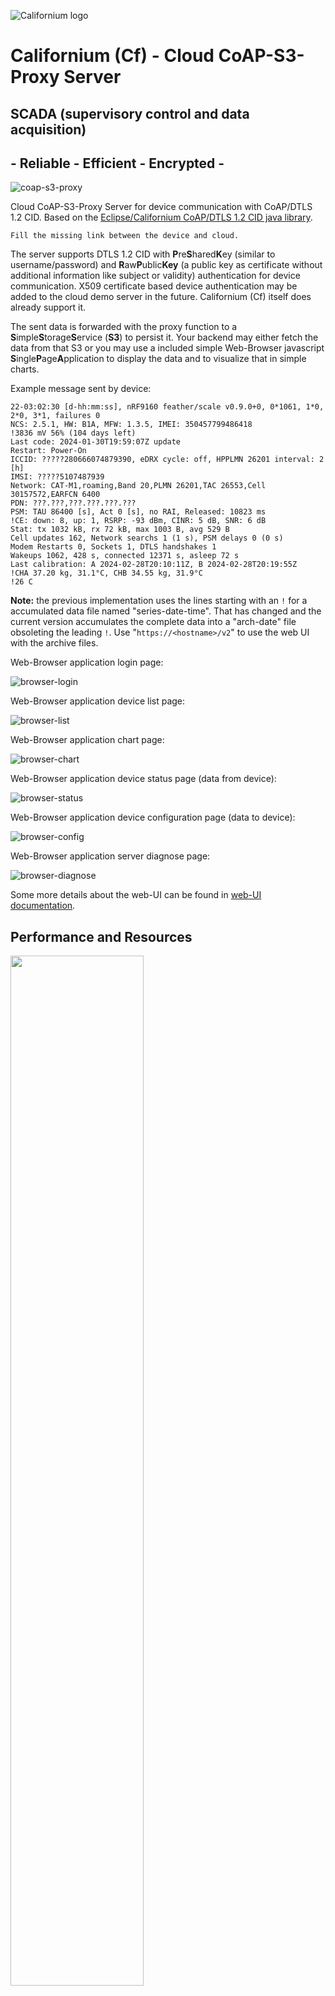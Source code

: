 ![Californium logo](../../cf_64.png)

# Californium (Cf) - Cloud CoAP-S3-Proxy Server

## SCADA (supervisory control and data acquisition)

## - Reliable - Efficient - Encrypted -

![coap-s3-proxy](./docs/coap-s3.svg)

Cloud CoAP-S3-Proxy Server for device communication with CoAP/DTLS 1.2 CID. Based on the [Eclipse/Californium CoAP/DTLS 1.2 CID java library](https://github.com/eclipse-californium/californium).

    Fill the missing link between the device and cloud.

The server supports DTLS 1.2 CID with **P**re**S**hared**K**ey (similar to username/password) and **R**aw**P**ublic**Key** (a public key as certificate without additional information like subject or validity) authentication for device communication. X509 certificate based device authentication may be added to the cloud demo server in the future. Californium (Cf) itself does already support it.

The sent data is forwarded with the proxy function to a **S**imple**S**torage**S**ervice (**S3**) to persist it. Your backend may either fetch the data from that S3 or you may use a included simple Web-Browser javascript **S**ingle**P**age**A**pplication to display the data and to visualize that in simple charts.

Example message sent by device:

```
22-03:02:30 [d-hh:mm:ss], nRF9160 feather/scale v0.9.0+0, 0*1061, 1*0, 2*0, 3*1, failures 0
NCS: 2.5.1, HW: B1A, MFW: 1.3.5, IMEI: 350457799486418
!3836 mV 56% (104 days left)
Last code: 2024-01-30T19:59:07Z update
Restart: Power-On
ICCID: ?????280666074879390, eDRX cycle: off, HPPLMN 26201 interval: 2 [h]
IMSI: ?????5107487939
Network: CAT-M1,roaming,Band 20,PLMN 26201,TAC 26553,Cell 30157572,EARFCN 6400
PDN: ???.???,???.???.???.???
PSM: TAU 86400 [s], Act 0 [s], no RAI, Released: 10823 ms
!CE: down: 8, up: 1, RSRP: -93 dBm, CINR: 5 dB, SNR: 6 dB
Stat: tx 1032 kB, rx 72 kB, max 1003 B, avg 529 B
Cell updates 162, Network searchs 1 (1 s), PSM delays 0 (0 s)
Modem Restarts 0, Sockets 1, DTLS handshakes 1
Wakeups 1062, 428 s, connected 12371 s, asleep 72 s
Last calibration: A 2024-02-28T20:10:11Z, B 2024-02-28T20:19:55Z
!CHA 37.20 kg, 31.1°C, CHB 34.55 kg, 31.9°C
!26 C
```

**Note:** the previous implementation uses the lines starting with an `!` for a accumulated data file named "series-date-time". That has changed and the current version accumulates the complete data into a "arch-date" file obsoleting the leading `!`. Use "`https://<hostname>/v2`" to use the web UI with the archive files.

Web-Browser application login page:

![browser-login](./docs/S3-proxy-login.png)

Web-Browser application device list page:

![browser-list](./docs/S3-proxy-list.png)

Web-Browser application chart page:

![browser-chart](./docs/S3-proxy-chart.png)

Web-Browser application device status page (data from device):

![browser-status](./docs/S3-proxy-status.png)

Web-Browser application device configuration page (data to device):

![browser-config](./docs/S3-proxy-config.png)

Web-Browser application server diagnose page:

![browser-diagnose](./docs/S3-proxy-diagnose.png)

Some more details about the web-UI can be found in [web-UI documentation](./docs/web-ui.md).

## Performance and Resources

[<img src="./docs/quadrant.svg" width="65%" />](./docs/quadrant.svg)

- The footprint of the OS and Java VM, around 800 MB RAM, requires to use at least 2 GB RAM.
- The maximum number of devices depends mainly on the available RAM. Per PSK around 3K per device, for certificate based devices 5K per device.
- The maximum number of requests per second also depends on the available RAM and CPU for processing. Usually the backend slows down the processing a lot. Without backend, a 4x3GHz System with 16 GB RAM runs 50000 requests/s. With backends, that’s usually much less.
- If S3 is used as backend, usually the write preformance of S3 limits then the number of requests/s. 300 requests/s up to 3000 requests/s could be found.
- The Javascript Web App is considered only for first steps, Therefore it may handle 100-200 device, it’s not expected to be used with more.

## General Usage

Cloud CoAP-S3-Proxy Server is available at the eclipse repository and can be downloaded [cf-s3-proxy-server-3.13.0.jar](https://repo.eclipse.org/content/repositories/californium-releases/org/eclipse/californium/cf-s3-proxy-server/3.13.0/cf-s3-proxy-server-3.13.0.jar).

Start the cf-s3-proxy-server with:

```
java -jar cf-s3-proxy-server-4.0.0-SNAPSHOT.jar -h

Usage: S3ProxyServer [-h] [--diagnose] [--[no-]coap] [--wildcard-interface |
                     [[--[no-]loopback] [--[no-]external] [--[no-]ipv4] [--[no-]
                     ipv6] [--interfaces-pattern=<interfacePatterns>[,
                     <interfacePatterns>...]]...]]
                     [--coaps-credentials=<credentials>
                     [--coaps-password64=<password64>]] [--device-file=<file>
                     [--device-file-password64=<password64>]]
                     [--store-file=<file> --store-max-age=<maxAge>
                     [--store-password64=<password64>]] [--provisioning
                     [--replace]] ([--domain-file=<file>
                     [--domain-file-password64=<password64>]] |
                     [[[--s3-endpoint=<endpoint>] [--s3-region=<region>]
                     [--s3-bucket=<bucket>] [--s3-acl=<acl>]
                     [--s3-concurrency=<concurrency>]
                     [--s3-external-endpoint=<externalEndpoint>]
                     [--s3-redirect] (--s3-config=<s3ConfigFile> |
                     [--s3-access-key=<accessKey> --s3-secret=<secret>])]
                     [--user-file=<file> [--user-file-password64=<password64>]]
                     [--config-file=<file>
                     [--config-file-password64=<password64>]]
                     [--http-forward=<httpForward>
                     [--http-authentication=<httpAuthentication>]
                     [--http-device-identity-mode=<httpDeviceIdentityMode>]]])
                     [[--https-port=<port>] --https-credentials=<credentials>
                     [--https-password64=<password64>]
                     [--spa-script=<singlePageApplicationScript>]
                     [--spa-css=<singlePageApplicationCss>] [--spa-reload]
                     [--spa-s3]
                     [--spa-script-v2=<singlePageApplicationScriptV2>]]
      --coaps-credentials=<credentials>
                             Folder containing coaps credentials in 'privkey.
                               pem' and 'pubkey.pem'
      --coaps-password64=<password64>
                             Password for device store. Base 64 encoded.
      --config-file=<file>   Filename of configs-store.
      --config-file-password64=<password64>
                             Password for configs-store. Base 64 encoded.
      --device-file=<file>   Filename of device store for coap.
      --device-file-password64=<password64>
                             Password for device store. Base 64 encoded.
      --diagnose             enable 'diagnose'-resource.
      --domain-file=<file>   Filename of domain-store.
      --domain-file-password64=<password64>
                             Password for domain-store. Base 64 encoded.
  -h, --help                 display a help message
      --http-authentication=<httpAuthentication>
                             Http authentication for forward device data
                               (coap-requests). Supports 'Bearer
                               <access-token>', 'PreBasic <username:password'
                               and '<username:password>'
      --http-device-identity-mode=<httpDeviceIdentityMode>
                             Http device identity mode for forwarding device
                               data (coap-requests) . Supported values: NONE,
                               HEADLINE and QUERY_PARAMETER. Default: NONE
      --http-forward=<httpForward>
                             Http destination to forward device data
                               (coap-requests).
      --https-credentials=<credentials>
                             Folder containing https credentials in 'privkey.
                               pem' and 'fullchain.pem'.
      --https-password64=<password64>
                             Password for https credentials. Base 64 encoded.
      --https-port=<port>    Port of https service. Default: 8080
      --interfaces-pattern=<interfacePatterns>[,<interfacePatterns>...]
                             interface regex patterns for coap endpoints.
      --[no-]coap            Disable coap endpoints.
      --[no-]external        enable coap endpoints on external network.
      --[no-]ipv4            enable coap endpoints for ipv4.
      --[no-]ipv6            enable coap endpoints for ipv6.
      --[no-]loopback        enable coap endpoints on loopback network.
      --provisioning         enable 'prov'-resource for auto-provisioning.
      --replace              replaces previous device credentials entries with
                               new entries. For use during development. Don't
                               use it for production!
      --s3-access-key=<accessKey>
                             s3 access key.
      --s3-acl=<acl>         s3 canned acl. e.g. public-read
      --s3-bucket=<bucket>   s3 bucket. Default: devices
      --s3-concurrency=<concurrency>
                             s3 concurrency. Default 200
      --s3-config=<s3ConfigFile>
                             s3 configuration file.
      --s3-endpoint=<endpoint>
                             s3 endoint URI. e.g.: https://sos-de-fra-1.exo.io
                               for ExoScale in DE-FRA1.
      --s3-external-endpoint=<externalEndpoint>
                             s3 external endoint URI. e.g.: https://devices.
                               sos-de-fra-1.exo.io for bucket "devices" on
                               ExoScale in DE-FRA1.
      --s3-redirect          s3 supports redirects for endpoint.
      --s3-region=<region>   s3 region. Only AWS regions are supported.
                               Default: 'us-east-1'. (For other providers, try,
                               if the default works).
      --s3-secret=<secret>   s3 secret access key.
      --spa-css=<singlePageApplicationCss>
                             Single-Page-Application Cascading Style Sheets.
                               See applied search path below. Default
                               stylesheet.css
      --spa-reload           Reload Single-Page-Application script.
      --spa-s3               Single-Page-Application in S3. Load scripts and
                               ccs from S3.
      --spa-script=<singlePageApplicationScript>
                             Single-Page-Application script. See applied search
                               path below. Default app.js
      --spa-script-v2=<singlePageApplicationScriptV2>
                             Single-Page-Application script v2. See applied
                               search path below.
      --store-file=<file>    file-store for dtls state.
      --store-max-age=<maxAge>
                             maximum age of connections in hours to store dtls
                               state.
      --store-password64=<password64>
                             password to store dtls state. Base 64 encoded.
      --user-file=<file>     Filename of user-store.
      --user-file-password64=<password64>
                             Password for user-store. Base 64 encoded.
      --wildcard-interface   Use local wildcard-address for coap endpoints.
                               Default mode.

Examples:
  S3ProxyServer --no-loopback --device-file devices.txt \
                --s3-config ~/.s3cfg
    (S3ProxyServer listening only on external network interfaces.)

  S3ProxyServer --store-file dtls.bin --store-max-age 168 \
                --store-password64 ZVhiRW5pdkx1RUs2dmVoZg== \
                --device-file devices.txt --user-file users.txt \
                --s3-config ~/.s3cfg

    (S3ProxyServer with device credentials and web application user
     from file and dtls-graceful restart. Devices/sessions with no
     exchange for more then a week (168 hours) are skipped when saving.)

  S3ProxyServer --store-file dtls.bin --store-max-age 168 \
                --store-password64 ZVhiRW5pdkx1RUs2dmVoZg== \
                --device-file devices.txt --user-file users.txt \
                --https-credentials . --s3-config ~/.s3cfg

    (S3ProxyServer with device credentials and web application user
     from file and dtls-graceful restart. The Web-Login HTTP server
     is started at port 8080 using the x509 certificates from the
     current directory (certificate is required to be provided).
     Devices/sessions with no exchange for more then a week
     (168 hours) are skipped when saving.)

For device data forwarding via http currently three variants for the
  '--http-authentication' are supported: 'Bearer <token>',
  'PreBasic <username>:<password>', or '<username>:<password>'.
  The 'Bearer' and 'PreBasic' authentication data will be send
  without challenge from the server. The '<username>:<password>'
  variant will be used on challenge by the server and supports
  BASIC and DIGEST.

Search path for '--spa-css', '--spa-script', and '--spa-script-v2':
  If the provided path starts with 'http:' or 'https:' then the path
  is used for the web app unmodified as provided.
  If '--spa-s3' is used, the paths are translated into external S3 paths.
  Otherwise, if the provided path starts with 'classpath://', then the
  resource is loaded from that classpath.
  If none of the above rule applies, then the local file system is used
  to locate the path. If it's not found in the current directory, the
  common maven path for resources 'src/main/resources/<path>' is used
  as prefix. If it's also not found there, then it's searched in the
  classpath even without the prefix 'classpath://'.
```

To see the set of options and arguments.

When the server is started the first time, it creates the "CaliforniumS3Proxy.properties" file. this contains the settings, which may be adjusted by editing this file.

```
# Californium CoAP Properties file for S3 Proxy Server
# Mon Sep 30 17:45:25 CEST 2024
#
# Cache maximum devices.
# Default: 5000
CACHE_MAX_DEVICES=5000
# Threshold for stale devices. Devices will only get removed for new
# ones, if at least for that threshold no messages are exchanged with
# that device.
# Default: 1[d]
CACHE_STALE_DEVICE_THRESHOLD=1[d]
# Reload device credentials interval. 0 to load credentials only on
# startup.
# Default: 1[min]
DEVICE_CREDENTIALS_RELOAD_INTERVAL=30[s]
# Reload HTTPS credentials interval. 0 to load credentials only on startup.
# Default: 30[min]
HTTPS_CREDENTIALS_RELOAD_INTERVAL=30[min]
# Maximum size of device configuration.
# Default: 1024
MAX_DEVICE_CONFIG_SIZE=1024
# S3 processing daily time after UTC midnight. S3 processing combines
# the messages of the last day into a weeks archive file. Usually run
# once a day. 0 to disable S3 processing.
# Default: 5[min]
S3_PROCESSING_DAILY_TIME=0[min]
# S3 processing initial delay. S3 processing combines the messages of
# the last day into a weeks archive file.
# Default: 20[s]
S3_PROCESSING_INITIAL_DELAY=20[s]
# S3 processing interval. S3 processing combines the messages of the
# last day into a weeks archive file. Usually run once a day. 0 to disable
# S3 processing.
# Default: 1[d]
S3_PROCESSING_INTERVAL=0[ms]
# Interval to read UDP drops from OS (currently only Linux).
# Default: 2[s]
UDP_DROPS_READ_INTERVAL=2[s]
# Reload user credentials interval. 0 to load credentials only on startup.
# Default: 30[s]
USER_CREDENTIALS_RELOAD_INTERVAL=30[s]
...
```

**Note:** to use encrypted `device`, `config`, `user`, or `domain` files, please use the [cf-encrypt](../../cf-utils/cf-encrypt/README.md) utility. Same applies for the https and coaps credentials, encrypted PKCS #8 is not supported, you must use PKCS #8 without encryption and apply that `cf-encrypt` utility.

## Device Credentials

Please see [Californium (Cf) - Cloud Demo Server - Device Credentials](../cf-cloud-demo-server#device-credentials).

## Web Application User

The users of the web application are stored in a text-file, e.g. [users.txt](./service/users.txt) in the local file system of the cloud VM.

```
# Web Application Users

*.s3='<read-only-S3-access-key-id>','<read-only-S3-access-key-secret>'

Thingy:91='cloudcoap'
.groups=Thing
.config=User

ThingsAdmin='cloudcoap-secret'
.groups=Thing,Monitor
.config=Admin
*.s3='<personal-S3-access-key-id>','<personal-S3-access-key-secret>'
```

The format uses the user `name`, followed by a '=' and the `<password>`, either in plain-text enclosed in single- `'` or double-`"` quotes, or in base64 without quotes. The `config` defines the configuration of the web application for the user. It is provided also as plain-text, either with or without single- `'` or double-`"` quotes. The device `groups` for the users are also plain-text, either with or without single- `'` or double-`"` quotes. Each `group` is the separated by a comma `,`. The `groups` are used to select the initial displayed devices after login and to grant write permission, if the configuration contain that permission. Check your [demo-devices.txt](./service/demo-devices.txt) for the available groups. If the user is using it's own `S3-access-key` then the values may be provided in base64 or as plain-text enclosed in single- `'` or double-`"` quotes.

## Web Application Configuration

The configurations of the web application are stored in a text-file, e.g. [configs.txt](./service/configs.txt) in the local file system of the cloud VM.

```
[Admin.config]
logo=logo.svg
ConfigRead=true
ConfigWrite=true
Details=all
Diagnose=true
period=64

[User.config]
logo=logo.svg
ConfigRead=true
ConfigWrite=false
period=64
```

The values are mainly passed to the java script application on login. Only `Diagnose=true` is also used as permission to read the `diagnose` resource via https and the `ConfigWrite=true` enables to write a device configuration to the `config` resource via https for the devices in the `groups`ot the user.

## DTLS Graceful Restart

Please see [Californium (Cf) - Cloud Demo Server - DTLS Graceful Restart](../cf-cloud-demo-server#dtls-graceful-restart).

## DTLS Graceful Restart - Server Updates

Please see [Californium (Cf) - Cloud Demo Server - DTLS Graceful Restart - Server Updates](../cf-cloud-demo-server#dtls-graceful-restart---server-updates).

## Web HTTPS forwarding

Please see [Californium (Cf) - Cloud Demo Server - Web HTTPS forwarding](../cf-cloud-demo-server#web-https-forwarding).

## HTTPS x509 certificate

Please see [Californium (Cf) - Cloud Demo Server - HTTPS x509 certificate](../cf-cloud-demo-server#https-x509-certificate).

## fail2ban

Please see [Californium (Cf) - Cloud Demo Server - fail2ban](../cf-cloud-demo-server#fail2ban).

## S3 - Simple Storage Service

The proxy stores and read the device data from a S3 bucket.

The default configuration uses a simple layout:

```
FILE s3://<bucket>/app.js
FILE s3://<bucket>/logo.svg
FILE s3://<bucket>/stylesheet.css
DIR  s3://<bucket>/devices/cali.350457790054702/
DIR  s3://<bucket>/devices/cali.350457794634418/
DIR  s3://<bucket>/devices/cali.350457798680862/
DIR  s3://<bucket>/devices/cali.350457798680938/
```

And for each device:

```
Format:
FILE s3://<bucket>/devices/<device>/<date>/<time>
FILE s3://<bucket>/devices/<device>/series-<date>T<time>Z
FILE s3://<bucket>/devices/<device>/arch-<date>Z
FILE s3://<bucket>/devices/<device>/arch-<date>+<days>

Example:
FILE s3://<bucket>/devices/cali.350457798680938/2024-10-01/20:49:53.249
FILE s3://<bucket>/devices/cali.350457798680938/2024-10-01/21:49:47.530
FILE s3://<bucket>/devices/cali.350457798680938/2024-10-01/22:49:47.551
FILE s3://<bucket>/devices/cali.350457798680938/arch-2024-09-22Z
FILE s3://<bucket>/devices/cali.350457798680938/arch-2024-09-29+2
FILE s3://<bucket>/devices/cali.350457798680938/series-2024-09-24T14:42:47.950Z
FILE s3://<bucket>/devices/cali.350457798680938/series-2024-09-25T00:37:59.798Z
FILE s3://<bucket>/devices/cali.350457798680938/series-2024-09-26T00:11:02.989Z
```

(The previous version only supported the series file accumulates all lines starting with '!'. This requires the payload as plain-text. The current version replaced that with an archive file supporting other formats and just accumulates all the payload, regardless of the content-type.)

In order to have the permission for accessing that S3 device data, so called api-keys are required. It depends on the S3 provider, which granularity for that permissions are provided. Some (e.g. Digital Ocean) only support a key for general S3 access, others offer to grant read or write on a specific bucket. If supported, it's recommended to use 3 api-keys following this patter.

| API-Key | Permissions |
|---------|-------------|
| S3-coap-proxy-key | read/write |
| S3-web-user-key | read only |

The `S3-coap-proxy-key` is used by the proxy to forward the data from the device to the S3 bucket and to read the configuration from s3 bucket to send it as response to the device back. It is also used to write the device configuration via the https service to the S3 bucket. Additionally it is used to accumulate the device data into `arch-${date}`. As long as not all days for an archive are available, the number of the current days is appended with `arch-${date}+${days}`. The next run will the create a new arch file with one more day, or if ready, with `arch-${date}Z`. The previous archive with `arch-${date}+${days}` will be deleted, when the new one is successfully written. Similar the `S3-web-user-key` with read only permissions are used by the web application for limited read access directly to S3.

To create and prepare the S3 bucket, [s3cmd](https://s3tools.org/s3cmd) is used. This requires also some api-key in a `.s3cfg` file, here we need also the permission to create a S3 bucket.

If you want to access the S3 bucket also from your PC or an other backend system, maybe with that `s3cmd` or an other S3 tool, then you may need also api-keys for that.

If you create the S3 bucket on your own, then you need to setup [CORSConfiguration/xml](./service/s3-cors.xml) or [CORSConfiguration/json](./service/s3-cors.json) in order to grant the web application access. Some provider offer that function via their web UI.

```
<?xml version="1.0" ?>
<CORSConfiguration xmlns="http://s3.amazonaws.com/doc/2006-03-01/">
  <CORSRule>
    <AllowedOrigin>https://<dns-domain></AllowedOrigin>
    <AllowedMethod>GET</AllowedMethod>
    <AllowedMethod>PUT</AllowedMethod>
    <AllowedMethod>HEAD</AllowedMethod>
    <AllowedHeader>*</AllowedHeader>
    <ExposeHeader>ETag</ExposeHeader>
    <ExposeHeader>x-amz-meta-interval</ExposeHeader>
    <ExposeHeader>x-amz-meta-coap-ct</ExposeHeader>
  </CORSRule>
  <CORSRule>
    <AllowedOrigin>https://localhost:8080</AllowedOrigin>
    <AllowedMethod>GET</AllowedMethod>
    <AllowedMethod>PUT</AllowedMethod>
    <AllowedMethod>HEAD</AllowedMethod>
    <AllowedHeader>*</AllowedHeader>
    <ExposeHeader>ETag</ExposeHeader>
    <ExposeHeader>x-amz-meta-interval</ExposeHeader>
    <ExposeHeader>x-amz-meta-coap-ct</ExposeHeader>
  </CORSRule>
</CORSConfiguration>
```

Enter your `dns-domain` name in the first `CORSRule` in order grant that access.

In some cases it's comfortable to test changes in the javascript app from a local running CoAP-S3-proxy accessed with `https://localhost:8080`. If you want that, please keep the second rule, otherwise remove it.

The [javascript web application](./src/main/resources/app.js) and the [cascading style sheet](./src/main/resources/stylesheet.css) are usually also copied to that S3 bucket with public read access.

```
bucket=<bucket-name>

s3cmd put -P -m "text/javascript; charset=utf-8" --add-header "Cache-Control:no-cache" src/main/resources/app.js s3://${bucket}/app.js

s3cmd put -P -m "text/css; charset=utf-8" --add-header "Cache-Control:no-cache" src/main/resources/stylesheet.css s3://${bucket}/stylesheet.css

s3cmd put -m "image/svg+xml" docs/coap.svg s3://${bucket}/logo.svg
```

(Replace the `<bucket-name>` by your bucket's name.)

If you want to use a [logo](./docs/coap.svg), copy that as well to the S3 bucket. This file we be loaded authorized by the javascrip app and doesn't require public read access.

## HTTP forwarding

Though the Web App is only a verify simple and limited application, it's possible to forward the data further to a backend service, which offers more functions, but no CoAP/DTLS 1.2 CID interface.

This feature is currently in a early stage and just demonstrates, that it is possible to forward the device data via http.

To use it, provide the destination with `--http-forward=<httpForward>`. If that destination API requires authentication, `--http-authentication` supports either `Bearer <token>`, `PreBasic <username>:<password>` or `<username>:<password>`. `Bearer` and `PreBasic` will send the credentials without challenge from the server, plain `<username>:<password>` will send the credentials as response to such a server challenge, supporting `BASIC` and `DIGEST` authentication. For now, it is only possible to authenticate the proxy itself (sometimes called "gateway mode"), but not the individual devices. Finally, if the payload doesn't contain the device identity, then it is possible to add that to the forwarded request either as new headline in the payload, or as additional query-parameter "id=<device-id>". That is selected with `--http-device-identity-mode`.

```sh
java -jar cf-s3-proxy-server-4.0.0-SNAPSHOT.jar ... \
   --http-destination https://<my-server>/coap-devices \
   --http-authentication proxy:<password> \
   --http-device-identity-mode QUERY_PARAMETER
```

Each device then decides in its request, if that request is intended to be forwarded by adding the query option "forward". 

```sh
coap-client -v 6 -m POST -e '3652 mV 32%25' -t 0 -u Client_identity -k secretPSK coaps://<s3proxy>/devices?write\&read\&forward
```

Results in an http POST to the destination with the same payload similar to:

```sh
curl --data-ascii '3652 mV 32%' -u 'proxy:<password>' -H 'Content-Type: text/plain; charset=ISO-8859-1' https://<my-server>/coap-devices?id=Client_identity
```

The response from the http server will then be sent back to the device, if the http status code indicates success and the payload is not empty (nor `ack`). Otherwise the http status code will be converted into a custom coap option (**CUSTOM_OPTION_FORWARD_CODE** 65016, for more details see [below, CoAP API - coaps://devices](./#coap-api---coapsdevices) ).

## Systemd Service

**Note:** The installation contains "secrets", e.g. to store the DTLS state or to read the device and user credentials. Therefore a dedicated cloud-VM must be used and the access to that cloud-VM must be protected! This basic/simple setup also uses the "root" user. Please replace/add a different user according your security policy.

This instructions assumes to be already common with tools used around "headless compute units" and "cloud computing". It does not contain the basic instruction for using them. For some more details, see the script's [README](./service/cloud-installs/README.md)

Cloud CoAP-S3-Proxy Server is available at the eclipse repository and can be downloaded [cf-s3-proxy-server-3.13.0.jar](https://repo.eclipse.org/content/repositories/californium-releases/org/eclipse/californium/cf-s3-proxy-server/3.13.0/cf-s3-proxy-server-3.13.0.jar).

The server runs as [systemd service](./service/cali.service). It may be installed either manually or using the [installation script](./service/cloud-installs/deploy-dev.sh). 

Manual installation follows the [cf-unix-setup](../cf-unix-setup). It requires also to add the [Web HTTPS forwarding](#web-https-forwarding) and to create the https x509 credentials as [described in Californium (Cf) - Cloud Demo Server - HTTPS x509 certificate](../cf-cloud-demo-server#https-x509-certificate). That approach doesn't require specific scripts and should fit for any cloud, which supports "compute instance" with UDP support and S3. It will come with costs!

The [installation script](./service/cloud-installs/deploy-dev.sh) is based on the [Californium (Cf) - Cloud Demo Server - installation script](../cf-cloud-demo-server/service/cloud-installs/deploy-dev.sh), which it includes, and supports also the [ExoScale](https://www.exoscale.com/), [DigitalOcean](https://cloud.digitalocean.com), and [AWS](https://aws.amazon.com) as well. It requires an account at that provider and to download and install the provider's CLI tools. It comes also with costs! See [ExoScale Script](../cf-cloud-demo-server/service/cloud-installs/provider-exo.sh), [DigitalOcean Script](../cf-cloud-demo-server/service/cloud-installs/provider-do.sh) and [AWS Script](../cf-cloud-demo-server/service/cloud-installs/provider-aws.sh) for more details and requirements.

The install script also requires to build the Cloud CoAP-S3-Proxy Server locally, please follow [Build using Maven](../../README.md#build-using-maven).

The script provides jobs to "create" (create cloud VM/EC2 instance), "create-bucket" (create S3 bucket), "install" (install cloud CoAP-S3-proxy server service from local sources and builds, along with fail2ban, web-https-forwarding and preparation for `certbot`), "update" (Update cloud CoAP-S3-proxy server service from local sources and builds), "login" (ssh login into cloud-VM), "delete" (delete cloud-VM), and "delete-bucket" (delete S3 bucket). It is currently configured to use a [Ubuntu 22.04 LTS Server](https://ubuntu.com/download/server) image, but you may adapt that in the scripts.

Usage:

```sh
./deploy-dev.sh <domain> exo create create-bucket install
```

Creates a ExoScale cloud-VM and installs the cloud CoAP-S3-Proxy-server. On finish, the installation is completed by a reboot. Initially the default openssl PSK device credentials are provided (identity: Client_identity, shared key: secretPSK). That is intended to be replaced by you soon.

To enable the web-application, a x509 certificate is required. As mentioned in
[Californium (Cf) - Cloud Demo Server - HTTPS x509 certificate - Let's encrypt](../cf-cloud-demo-server#https-x509-certificate---lets-encrypt), redirect the intended domain to the ip-address of the create cloud VM. The ip-address is shown at the end of the installation:

```sh
...
Reboot cloud VM.
use: ssh root@?1.?2.??7.8? to login!
```

(Please consult your DNS provider how to redirect your domain to that ip-address.)

After redirecting the domain, login to the cloud VM.

```sh
ssh root@?1.?2.??7.8?
```

and request a certificate with the script provided during the installation.

```sh
./letsencrypt.sh <domain>
```

The script adjusts the required permission on the file-system and also adapts the [/etc/systemd/system/cali.service](./service/cali.service) file on the cloud-VM and adding `--https-credentials` 

```
Environment="HTTPS_CERT_ARGS=--https-credentials=/etc/letsencrypt/live/<domain>"
```

Finally it restarts the service

That's it for the web application. After a couple of seconds try to test the coaps-server using:

```sh
coap-client -v 6 -m POST -e '4137 mV 98%25' -t 0 -u Client_identity -k secretPSK coaps://<domain>/devices?write\&read
```

and the https-server using a web-browser and `https://<domain>`. If both test are succeed, then your cloud CoAP-S3-Proxy server is installed well.

**Note:** Please enclose the payload in `'` (single quotes). A "%" in the payload must be escaped with "%25". "-t 0" indicates, that the content is in "text/plain". The "\\&" is required to escape the shell interpretation of a "&".

## Using Multiple S3 Buckets For Multiple Domains

In same case it may be preferable to run only one Cloud CoAP-S3-Proxy Server for a couple of small separated projects. That may be done using specific S3 access keys per project, but in quite a lot of cases, S3 doesn't offer the granularity for that isolation. Therefore the proxy supports also multiple device-domains mapped to separate S3 buckets.

The multiple domains are defined in a text-file, e.g. [domains.txt](./service/domains.txt), which contains a data-section and a management-section per domain.

```
[web]
domain = domain1

[domain1.data]

host_base = sos-de-fra-1.exo.io
host_bucket = %(bucket)s.sos-de-fra-1.exo.io
bucket = devices1
access_key = <S3-access-key-id1>
secret_key = <S3-access-key-secret1>

[domain1.management]

host_base = sos-de-fra-1.exo.io
host_bucket = %(bucket)s.sos-de-fra-1.exo.io
bucket = devices1mgmt
access_key = <S3-access-key-id2>
secret_key = <S3-access-key-secret2>

device_store = devices.txt
config_store = configs.txt
user_store = users.txt

[domain2.data]

host_base = sos-de-fra-1.exo.io
host_bucket = %(bucket)s.sos-de-fra-1.exo.io
bucket = devices2
access_key = <S3-access-key-id3>
secret_key = <S3-access-key-secret3>

[domain2.management]

host_base = sos-de-fra-1.exo.io
host_bucket = %(bucket)s.sos-de-fra-1.exo.io
bucket = devices2mgmt
access_key = <S3-access-key-id4>
secret_key = <S3-access-key-secret4>

device_store = devices.txt
config_store = configs.txt
user_store = users.txt
```

The data-section configures the S3-bucket the device data is forwarded to. It's also possible to host javascript- and css-files of the web application there using a `[web]` section, which defines the domain for that web resources. The management-section contains the file- or resource-names for the devices-definitions, the web-application-users and the web-application-configurations. It may also contain a S3 bucket definition. Without a S3 bucket definition in the management-section, the management files are read from the file-system instead of S3. Additionally the destination of the CoAP-2-HTTP cross proxy and the authentication credentials for that are provided in the management-section by the values of `http_forward` and `http_authentication`.

```
http_forward = https://<destination>
http_authentication = Bearer <token>
# or
http_authentication = <username>:<password>
```

If `auto-provisioning` is enabled and a domain contains `auto-provisioning` credentials, then you may enable replacing previous device credentials entries with new entries. Add therefore `devices_replaced = true`, but only for development. Don't use that in production!

Creating a device domain is for now not fully automated. The [installation script](./service/cloud-installs/deploy-dev.sh) offers two jobs for that, the "create-devdom" and "delete-devdom" (currently only ExoScale). Both requires to export the device-domain name set to `devicedomain` before calling the script.

```
export devicedomain=<devicedomain>
```

It creates two S3 buckets, that device-data bucket with the name set to `devicedomain` and the management-bucket with that name and "-mgmt" appended. It creates the proxy, webadmin and webuser api-keys for the device-data-bucket and the proxy api-key for the management-bucket. These api-keys are stored in `./service/<devicedomain>/users.txt`, `./service/<devicedomain>/.s3cfg` and `./service/<devicedomain>/.s3cfg-mgmt`. It also creates a `./service/<devicedomain>/domains.tx` with the definitions section for this device-domain. You may copy that section to the `domains.txt` of your installation.

## CoAP API

The CoAP API offers two kind of resources. One is specific for each device and the other is shared between the devices.

### CoAP API - coaps://devices

A device POST its data to the "coaps://${host}/devices". Using query parameters enables then the S3 proxy function.

- **write** writes the payload of the request to S3. Path is "s3://${devicedomain}/devices/${devicename}/". The subpath may be provided as argument. A "${now}", "${date}" and "${time}" will be replaced with the requests time. The default subpath is "${date}/${time}", which results in "s3://${devicedomain}/devices/${devicename}/${date}/${time}" as S3 path for each payload.

- **series** write all lines of the payload starting with "!" concated to a single line to a series resource "s3://${devicedomain}/devices/${devicename}/series-${now-at-start}". Thus function is now obsoleted by the archive file.

- **read** piggybacks a S3 read operation to a POST request. Default subpath is "config", which results in "s3://${devicedomain}/devices/${devicename}/config". ETAGs are supported to reduce the amount of data preventing transmission of a non-changed config twice. Read [S3Devices - Javadoc](src/main/java/org/eclipse/californium/cloud/s3/resources/S3Devices.java) for details. This function is intended to efficiently provide configuration to the device with the next request.

    - **CUSTOM_OPTION_READ_ETAG** 65004: contains the ETAG from or for the piggybacked read. If the device receives a fresh content, then also a fresh ETAG is received. If that is used for further piggybacked reads, then only an updated content will be sent back.

    - **CUSTOM_OPTION_READ_CODE** 65008: contains the response code of the piggybacked read.

- **forward** forward the request using a CoAP-2-HTTP cross proxy. Requires the HTTP destination to be configured.

    - **CUSTOM_OPTION_FORWARD_CODE** 65016: contains the response code of the forwarded HTTP request.

- **CUSTOM_OPTION_TIME** 65000: in request, it contains the device time in milliseconds since 1970.1.1. If {@code 0}, the device has no system time yet. In response it contains the system time, also in milliseconds since 1970.1.1 of the server, if that differs for more than 5s. Intended to sync the device time with the server time, if RTT is small enough and no retransmission is used.

- **CUSTOM_OPTION_INTERVAL** 65012: used in request. It contains the time in seconds to the next regular message (send interval). If available, used to detect device with missing regular messages.

Examples using coap-client of libcoap:

```sh
coap-client -v 6 -m POST -e '3765 mV 50%25' -t 0 -u Client_identity -k secretPSK coaps://${s3proxy}:5684/devices?write\&read
v:1 t:CON c:POST i:aa01 {} [ Uri-Host:${s3proxy}, Uri-Path:devices, Content-Format:text/plain, Uri-Query:write, Uri-Query:read ] :: '3765 mV 50%'
INFO Identity Hint '' provided
v:1 t:ACK c:2.04 i:aa01 {} [ 65008:\x84 ]
```

Sends the payload "3765mV 50%" to be written into the s3-bucket of the device-domain with "s3://${domainbucket}/devices/Client_identity/${date}/${time}" and reads piggybacked from "s3://${domainbucket}/devices/Client_identity/config". The custom option 65008 contains the response code of the piggybacked read, 0x84 => `0b 100 00100`, so it's `4.04` NOT FOUND.

The example assumes, that the device name is the same as the PSK identity. It's also possible to use different device names.

```sh
echo "config abcd" > config.txt
s3cmd put -m "text/plain; charset=utf-8" --add-header "Cache-Control:no-cache" config.txt s3://${domainbucket}/devices/Client_identity/config
```

This writes device configuration with `s3cmd` into the s3 bucket.

```sh
coap-client -v 6 -m POST -e '3760 mV 50%25' -t 0 -u Client_identity -k secretPSK coaps://${s3proxy}:5684/devices?write\&read
v:1 t:CON c:POST i:759f {} [ Uri-Host:${s3proxy}, Uri-Path:devices, Content-Format:text/plain, Uri-Query:write, Uri-Query:read ] :: '3760 mV 50%'
INFO Identity Hint '' provided
v:1 t:ACK c:2.04 i:759f {} [ Content-Format:text/plain, 65004:\x56\xA4\x67\x8E\xFF\x1D, 65008:\x45 ] :: 'config abcd'
config abcd
```

Sends the next payload "3760mV 50%" with a piggybacked read. The custom option 65008 contains now the new response code of the piggybacked read, 0x45 => `0b 010 01001`, so it's `2.05` CONTENT, which is "config abcd". And the custom option 65004 contains the ETAG for the piggybacked read content.

```sh
coap-client -v 6 -m POST -e '3755 mV 50%25' -t 0 -u Client_identity -k secretPSK -O 65004,0x56A4678EFF1D coaps://${s3proxy}:5684/devices?write\&read
v:1 t:CON c:POST i:5a72 {} [ Uri-Host:${s3proxy}, Uri-Path:devices, Content-Format:text/plain, Uri-Query:write, Uri-Query:read, 65004:\x56\xA4\x67\x8E\xFF\x1D ] :: '3755 mV 50%'
INFO Identity Hint '' provided
v:1 t:ACK c:2.04 i:5a72 {} [ 65008:\x43 ]
```

Sends the next payload "3755mV 50%" with a piggybacked read and the custom option 65004 with the previous received ETAG. That results then in the piggybacked response code 0x43 => `0b 010 00011`, that's `2.03` VALID without payload. Only if the content of "config" is changed, a new content together with a new ETAG will be received.

You may use the web UI and the configuration tab, if your user has the permission to write it. Or again
 
```sh
echo "config abcde" > config.txt
s3cmd put -m "text/plain; charset=utf-8" --add-header "Cache-Control:no-cache" config.txt s3://${domainbucket}/devices/Client_identity/config
```

Writes a changed device configuration with `s3cmd`.

```sh
coap-client -v 6 -m POST -e '3755 mV 50%25' -t 0 -u Client_identity -k secretPSK -O 65004,0x56A4678EFF1D coaps://${s3proxy}:5684/devices?write\&read
v:1 t:CON c:POST i:d277 {} [ Uri-Host:${s3proxy}, Uri-Path:devices, Content-Format:text/plain, Uri-Query:write, Uri-Query:read, 65004:\x56\xA4\x67\x8E\xFF\x1D ] :: '3755 mV 50%'
INFO Identity Hint '' provided
v:1 t:ACK c:2.04 i:d277 {} [ Content-Format:text/plain, 65004:\x32\x93\x7B\x74\x4C\x76, 65008:\x45 ] :: 'config abcde'
config abcde
```

Sends the next payload "3755mV 50%25" with a piggybacked read and the custom option 65004 with the previous received ETAG. Though the "config" has changed, that results in the piggybacked response code 0x45 => `0b 010 01001`, that's `2.05` CONTENT with the new payload and new ETAG.

```sh
s3cmd ls s3://${domainbucket}/devices/Client_identity/
                          DIR  s3://${domainbucket}/devices/Client_identity/2024-05-15/
2024-05-15 13:02           13  s3://${domainbucket}/devices/Client_identity/config
2024-05-15 13:03          107  s3://${domainbucket}/devices/Client_identity/arch-2024-05-14+1

s3cmd ls s3://${domainbucket}/devices/Client_identity/2024-05-15/
2024-05-14 23:57           11  s3://${domainbucket}/devices/Client_identity/2024-05-14/23:57:05.134
2024-05-15 12:57            9  s3://${domainbucket}/devices/Client_identity/2024-05-15/12:57:45.097
2024-05-15 12:59           10  s3://${domainbucket}/devices/Client_identity/2024-05-15/12:59:17.513
2024-05-15 13:02           11  s3://${domainbucket}/devices/Client_identity/2024-05-15/13:02:05.645
2024-05-15 13:03           12  s3://${domainbucket}/devices/Client_identity/2024-05-15/13:03:16.053
```

Shows the content in S3. A "config" file, a "series" file, and the POSTed payloads using paths with "/devices/Client_identity/${date}/${time}".

The data may then be shows using the javascript browser app, or read by an other backend application via S3.

### CoAP API - coaps://devices - Charts support.

The javascript browser app displays data as chart. In the previous version it was required to use the "series" file. To add data to that, it was required to place the data in ASCII with lines starting with "!". Also an additional query parameters "series" was required to copy these lines into the "series" file. The current version comes with support for "arch" files, which obsoletes that.

Deprecated example:

```sh
coap-client -v 6 -m POST -e '!4237 mV 98%25' -t 0 -u Client_identity -k secretPSK coaps://${s3proxy}/devices?write\&read\&series
v:1 t:CON c:POST i:c9f6 {} [ Uri-Host:${s3proxy}, Uri-Path:devices, Content-Format:text/plain, Uri-Query:write, Uri-Query:read, Uri-Query:series ] :: '!4237 mV 98%'
INFO Identity Hint '' provided
v:1 t:ACK c:2.04 i:c9f6 {} [ Content-Format:text/plain, 65004:\x30\xA4\xBE\x81\x48\x34, 65008:\x45 ]
```

Writes

```
2024-10-04T05:49:11.890Z: 4237 mV 98%
```

to "series".

With the introduction of the archive files, that has changed. The archive file accumulates all payloads of several days into a single file without using "!" lines (therefore works also for other content types) and without the "series" query parameter. The messages are accumulated once a day and appended to the archive file. To read the data, read to related archive files and the left messages of the current day.

Example:

```sh
coap-client -v 6 -m POST -e '4104 mV 96%25' -t 0 -u Client_identity -k secretPSK coaps://${s3proxy}/devices?write\&read
v:1 t:CON c:POST i:a2f2 {} [ Uri-Host:${s3proxy}, Uri-Path:devices, Content-Format:text/plain, Uri-Query:write, Uri-Query:read ] :: '4104 mV 96%'
INFO Identity Hint '' provided
v:1 t:ACK c:2.04 i:a2f2 {} [ Content-Format:text/plain, 65004:\x30\xA4\xBE\x81\x48\x34, 65008:\x45 ]
```

Writes, when processed

```
##L12#D2024-10-04T05:49:11.890Z#C0#
!4237 mV 98%
##L11#D2024-10-04T05:50:07.838Z#C0#
4104 mV 96%
...
```

to the archive file. The first message is from the previous example and shows, that "!" lines also works for archive files, even if that is not longer required.

(**Note:** the messages are accumulated usually once a day and so it will take some time until the messages are appended.)

The javascript browser app extracts the values for the chart from the lines of that files with regular expressions:

[javascript - chartConfig](src/main/resources/app.js#L610-L626)

```
const chartConfig = [
	new ChartConfig(/\s*([+-]?\d+)\smV/, "mV", "blue", 3400, 4300, 1000),
	new ChartConfig(/mV\s+([+-]?\d+(\.\d+)?)\%/, "%", "navy", 20, 100),
	new ChartConfig(/\s*([+-]?\d+(\.\d+)?)(,([+-]?\d+(\.\d+)?))*\sC/, "°C", "red", 10, 40),
	new ChartConfig(/\s*([+-]?\d+(\.\d+)?)(,([+-]?\d+(\.\d+)?))*\s%H/, "%H", "green", 10, 80),
	new ChartConfig(/\s*([+-]?\d+(\.\d+)?)(,([+-]?\d+(\.\d+)?))*\shPa/, "hPa", "SkyBlue", 900, 1100),
	new ChartConfig(/\s*([+-]?\d+(\.\d+)?)(,([+-]?\d+(\.\d+)?))*\sQ/, "IAQ", "lightblue", 0, 500),
	new ChartConfig(/\s*RSRP:\s*([+-]?\d+(\.\d+)?)\sdBm/, "dBm", "orange", -125, -75),
	new ChartConfig(/\s*SNR:\s*([+-]?\d+(\.\d+)?)\sdB/, "dB", "gold", -15, 15),
	new ChartConfig(/\s*ENY:\s*([+-]?\d+(\.\d+)?)(\/([+-]?\d+(\.\d+)?))?\sm(As|C)/, "mAs", "DarkGoldenrod", 50, 400),
	new ChartConfig(/\s*ENY0:\s*([+-]?\d+(\.\d+)?)\smAs/, "mAs0", "tomato", 50, 400),
	new ChartConfig(/\s*CHA\s*([+-]?\d+(\.\d+)?)\skg/, "kg A", "olive", 0, 50),
	new ChartConfig(/\s*CHB\s*([+-]?\d+(\.\d+)?)\skg/, "kg B", "teal", 0, 50),
	new ChartConfig(/\s*Ext\.Bat\.:\s*([+-]?\d+(\.\d+)?)\smV/, "mV Ext.", "lime", 8000, 16000, 1000),
	new ChartConfig(/\s*RETRANS:\s*(\d+)/, "Retr.", "red", 0, 3, 0),
	new ChartConfig(/\s*RTT:\s*([+-]?\d+)\sms/, "ms", "salmon", 0, 60000, 1000),
];
```

If you want to add an different sensor value, add a `ChartConfig`to that table. You will also need to adapt the chart-view

[javascript - side rules](src/main/resources/app.js#L1779-L1788)

and, if required, also the info shown with the marker

[javascript - marker](src/main/resources/app.js#L1420-L1436)

### CoAP API - coaps://fw

A device may GET shared data from S3. This is mainly intended for firmware. Currently using the pattern "s3://${devicedomain}/fw/${type}/${version}", e.g. "s3://${devicedomain}/fw/box/0.11.107+0" for the device type "box" firmware, version "0.11.107+0".

Example:

```sh
coap-client -v 6 -m GET -u Client_identity -k secretPSK coaps://${s3proxy}/fw/box/0.11.107+0
```

Will read that firmware from S3. Requires support for [RFC 7959](https://www.rfc-editor.org/rfc/rfc7959) (CoAP blockwise transfer).